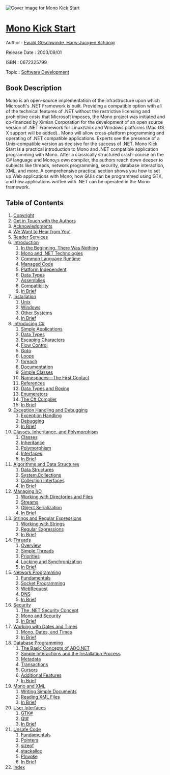 ![Cover image for Mono Kick Start](https://imgdetail.ebookreading.net/cover/cover/software_development/EB0672325799.jpg)

[Mono Kick Start](https://ebookreading.net/view/book/Mono+Kick+Start-EB0672325799_1.html "Mono Kick Start")
====================================================================================================================

Author : [Ewald Geschwinde](https://ebookreading.net/search/author/Ewald+Geschwinde),[ Hans-Jücrgen Schönig](https://ebookreading.net/search/author/+Hans-J%C3%BCcrgen+Sch%C3%B6nig)

Release Date : 2003/09/01

ISBN : 0672325799

Topic : [Software Development](https://ebookreading.net/search/category/software-development)

Book Description
-----------------

Mono is an open-source implementation of the infrastructure upon which Microsoft's .NET Framework is built. Providing a compatible option with all of the technical features of .NET without the restrictive licensing and prohibitive costs that Microsoft imposes, the Mono project was initiated and co-financed by Ximian Corporation for the development of an open source version of .NET Framework for Linux/Unix and Windows platforms (Mac OS X support will be added)..
Mono will allow cross-platform programming and operating of .NET compatible applications. Experts see the presence of a Unix-compatible version as decisive for the success of .NET.
Mono Kick Start is a practical introduction to Mono and .NET compatible application programming with Mono. After a classically structured crash-course on the C# language and Mono¿s own compiler, the authors reach down deeper to subjects like threads, network programming, security, database interaction, XML, and more.
A comprehensive practical section shows you how to set up Web applications with Mono, how GUIs can be programmed using GTK, and how applications written with .NET can be operated in the Mono framework.
              
Table of Contents
-----------------

1. [Copyright](https://ebookreading.net/view/book/Mono+Kick+Start-EB0672325799_1.html)
1. [Get in Touch with the Authors](https://ebookreading.net/view/book/Mono+Kick+Start-EB0672325799_2.html)
1. [Acknowledgments](https://ebookreading.net/view/book/Mono+Kick+Start-EB0672325799_3.html)
1. [We Want to Hear from You!](https://ebookreading.net/view/book/Mono+Kick+Start-EB0672325799_4.html)
1. [Reader Services](https://ebookreading.net/view/book/Mono+Kick+Start-EB0672325799_5.html)
1. [Introduction](https://ebookreading.net/view/book/Mono+Kick+Start-EB0672325799_6.html)
    1. [In the Beginning, There Was Nothing](https://ebookreading.net/view/book/Mono+Kick+Start-EB0672325799_7.html)
    1. [Mono and .NET Technologies](https://ebookreading.net/view/book/Mono+Kick+Start-EB0672325799_8.html)
    1. [Common Language Runtime](https://ebookreading.net/view/book/Mono+Kick+Start-EB0672325799_9.html)
    1. [Managed Code](https://ebookreading.net/view/book/Mono+Kick+Start-EB0672325799_10.html)
    1. [Platform Independent](https://ebookreading.net/view/book/Mono+Kick+Start-EB0672325799_11.html)
    1. [Data Types](https://ebookreading.net/view/book/Mono+Kick+Start-EB0672325799_12.html)
    1. [Assemblies](https://ebookreading.net/view/book/Mono+Kick+Start-EB0672325799_13.html)
    1. [Compatibility](https://ebookreading.net/view/book/Mono+Kick+Start-EB0672325799_14.html)
    1. [In Brief](https://ebookreading.net/view/book/Mono+Kick+Start-EB0672325799_15.html)
1. [Installation](https://ebookreading.net/view/book/Mono+Kick+Start-EB0672325799_16.html)
    1. [Unix](https://ebookreading.net/view/book/Mono+Kick+Start-EB0672325799_17.html)
    1. [Windows](https://ebookreading.net/view/book/Mono+Kick+Start-EB0672325799_18.html)
    1. [Other Systems](https://ebookreading.net/view/book/Mono+Kick+Start-EB0672325799_19.html)
    1. [In Brief](https://ebookreading.net/view/book/Mono+Kick+Start-EB0672325799_20.html)
1. [Introducing C#](https://ebookreading.net/view/book/Mono+Kick+Start-EB0672325799_21.html)
    1. [Simple Applications](https://ebookreading.net/view/book/Mono+Kick+Start-EB0672325799_22.html)
    1. [Data Types](https://ebookreading.net/view/book/Mono+Kick+Start-EB0672325799_23.html)
    1. [Escaping Characters](https://ebookreading.net/view/book/Mono+Kick+Start-EB0672325799_24.html)
    1. [Flow Control](https://ebookreading.net/view/book/Mono+Kick+Start-EB0672325799_25.html)
    1. [Goto](https://ebookreading.net/view/book/Mono+Kick+Start-EB0672325799_26.html)
    1. [Loops](https://ebookreading.net/view/book/Mono+Kick+Start-EB0672325799_27.html)
    1. [foreach](https://ebookreading.net/view/book/Mono+Kick+Start-EB0672325799_28.html)
    1. [Documentation](https://ebookreading.net/view/book/Mono+Kick+Start-EB0672325799_29.html)
    1. [Simple Classes](https://ebookreading.net/view/book/Mono+Kick+Start-EB0672325799_30.html)
    1. [Namespaces—The First Contact](https://ebookreading.net/view/book/Mono+Kick+Start-EB0672325799_31.html)
    1. [References](https://ebookreading.net/view/book/Mono+Kick+Start-EB0672325799_32.html)
    1. [Data Types and Boxing](https://ebookreading.net/view/book/Mono+Kick+Start-EB0672325799_33.html)
    1. [Enumerators](https://ebookreading.net/view/book/Mono+Kick+Start-EB0672325799_34.html)
    1. [The C# Compiler](https://ebookreading.net/view/book/Mono+Kick+Start-EB0672325799_35.html)
    1. [In Brief](https://ebookreading.net/view/book/Mono+Kick+Start-EB0672325799_36.html)
1. [Exception Handling and Debugging](https://ebookreading.net/view/book/Mono+Kick+Start-EB0672325799_37.html)
    1. [Exception Handling](https://ebookreading.net/view/book/Mono+Kick+Start-EB0672325799_38.html)
    1. [Debugging](https://ebookreading.net/view/book/Mono+Kick+Start-EB0672325799_39.html)
    1. [In Brief](https://ebookreading.net/view/book/Mono+Kick+Start-EB0672325799_40.html)
1. [Classes, Inheritance, and Polymorphism](https://ebookreading.net/view/book/Mono+Kick+Start-EB0672325799_41.html)
    1. [Classes](https://ebookreading.net/view/book/Mono+Kick+Start-EB0672325799_42.html)
    1. [Inheritance](https://ebookreading.net/view/book/Mono+Kick+Start-EB0672325799_43.html)
    1. [Polymorphism](https://ebookreading.net/view/book/Mono+Kick+Start-EB0672325799_44.html)
    1. [Interfaces](https://ebookreading.net/view/book/Mono+Kick+Start-EB0672325799_45.html)
    1. [In Brief](https://ebookreading.net/view/book/Mono+Kick+Start-EB0672325799_46.html)
1. [Algorithms and Data Structures](https://ebookreading.net/view/book/Mono+Kick+Start-EB0672325799_47.html)
    1. [Data Structures](https://ebookreading.net/view/book/Mono+Kick+Start-EB0672325799_48.html)
    1. [System.Collections](https://ebookreading.net/view/book/Mono+Kick+Start-EB0672325799_49.html)
    1. [Collection Interfaces](https://ebookreading.net/view/book/Mono+Kick+Start-EB0672325799_50.html)
    1. [In Brief](https://ebookreading.net/view/book/Mono+Kick+Start-EB0672325799_51.html)
1. [Managing I/O](https://ebookreading.net/view/book/Mono+Kick+Start-EB0672325799_52.html)
    1. [Working with Directories and Files](https://ebookreading.net/view/book/Mono+Kick+Start-EB0672325799_53.html)
    1. [Streams](https://ebookreading.net/view/book/Mono+Kick+Start-EB0672325799_54.html)
    1. [Object Serialization](https://ebookreading.net/view/book/Mono+Kick+Start-EB0672325799_55.html)
    1. [In Brief](https://ebookreading.net/view/book/Mono+Kick+Start-EB0672325799_56.html)
1. [Strings and Regular Expressions](https://ebookreading.net/view/book/Mono+Kick+Start-EB0672325799_57.html)
    1. [Working with Strings](https://ebookreading.net/view/book/Mono+Kick+Start-EB0672325799_58.html)
    1. [Regular Expressions](https://ebookreading.net/view/book/Mono+Kick+Start-EB0672325799_59.html)
    1. [In Brief](https://ebookreading.net/view/book/Mono+Kick+Start-EB0672325799_60.html)
1. [Threads](https://ebookreading.net/view/book/Mono+Kick+Start-EB0672325799_61.html)
    1. [Overview](https://ebookreading.net/view/book/Mono+Kick+Start-EB0672325799_62.html)
    1. [Simple Threads](https://ebookreading.net/view/book/Mono+Kick+Start-EB0672325799_63.html)
    1. [Priorities](https://ebookreading.net/view/book/Mono+Kick+Start-EB0672325799_64.html)
    1. [Locking and Synchronization](https://ebookreading.net/view/book/Mono+Kick+Start-EB0672325799_65.html)
    1. [In Brief](https://ebookreading.net/view/book/Mono+Kick+Start-EB0672325799_66.html)
1. [Network Programming](https://ebookreading.net/view/book/Mono+Kick+Start-EB0672325799_67.html)
    1. [Fundamentals](https://ebookreading.net/view/book/Mono+Kick+Start-EB0672325799_68.html)
    1. [Socket Programming](https://ebookreading.net/view/book/Mono+Kick+Start-EB0672325799_69.html)
    1. [WebRequest](https://ebookreading.net/view/book/Mono+Kick+Start-EB0672325799_70.html)
    1. [DNS](https://ebookreading.net/view/book/Mono+Kick+Start-EB0672325799_71.html)
    1. [In Brief](https://ebookreading.net/view/book/Mono+Kick+Start-EB0672325799_72.html)
1. [Security](https://ebookreading.net/view/book/Mono+Kick+Start-EB0672325799_73.html)
    1. [The .NET Security Concept](https://ebookreading.net/view/book/Mono+Kick+Start-EB0672325799_74.html)
    1. [Mono and Security](https://ebookreading.net/view/book/Mono+Kick+Start-EB0672325799_75.html)
    1. [In Brief](https://ebookreading.net/view/book/Mono+Kick+Start-EB0672325799_76.html)
1. [Working with Dates and Times](https://ebookreading.net/view/book/Mono+Kick+Start-EB0672325799_77.html)
    1. [Mono, Dates, and Times](https://ebookreading.net/view/book/Mono+Kick+Start-EB0672325799_78.html)
    1. [In Brief](https://ebookreading.net/view/book/Mono+Kick+Start-EB0672325799_79.html)
1. [Database Programming](https://ebookreading.net/view/book/Mono+Kick+Start-EB0672325799_80.html)
    1. [The Basic Concepts of ADO.NET](https://ebookreading.net/view/book/Mono+Kick+Start-EB0672325799_81.html)
    1. [Simple Interactions and the Installation Process](https://ebookreading.net/view/book/Mono+Kick+Start-EB0672325799_82.html)
    1. [Metadata](https://ebookreading.net/view/book/Mono+Kick+Start-EB0672325799_83.html)
    1. [Transactions](https://ebookreading.net/view/book/Mono+Kick+Start-EB0672325799_84.html)
    1. [Cursors](https://ebookreading.net/view/book/Mono+Kick+Start-EB0672325799_85.html)
    1. [Additional Features](https://ebookreading.net/view/book/Mono+Kick+Start-EB0672325799_86.html)
    1. [In Brief](https://ebookreading.net/view/book/Mono+Kick+Start-EB0672325799_87.html)
1. [Mono and XML](https://ebookreading.net/view/book/Mono+Kick+Start-EB0672325799_88.html)
    1. [Writing Simple Documents](https://ebookreading.net/view/book/Mono+Kick+Start-EB0672325799_89.html)
    1. [Reading XML Files](https://ebookreading.net/view/book/Mono+Kick+Start-EB0672325799_90.html)
    1. [In Brief](https://ebookreading.net/view/book/Mono+Kick+Start-EB0672325799_91.html)
1. [User Interfaces](https://ebookreading.net/view/book/Mono+Kick+Start-EB0672325799_92.html)
    1. [GTK#](https://ebookreading.net/view/book/Mono+Kick+Start-EB0672325799_93.html)
    1. [Qt#](https://ebookreading.net/view/book/Mono+Kick+Start-EB0672325799_94.html)
    1. [In Brief](https://ebookreading.net/view/book/Mono+Kick+Start-EB0672325799_95.html)
1. [Unsafe Code](https://ebookreading.net/view/book/Mono+Kick+Start-EB0672325799_96.html)
    1. [Fundamentals](https://ebookreading.net/view/book/Mono+Kick+Start-EB0672325799_97.html)
    1. [Pointers](https://ebookreading.net/view/book/Mono+Kick+Start-EB0672325799_98.html)
    1. [sizeof](https://ebookreading.net/view/book/Mono+Kick+Start-EB0672325799_99.html)
    1. [stackalloc](https://ebookreading.net/view/book/Mono+Kick+Start-EB0672325799_100.html)
    1. [PInvoke](https://ebookreading.net/view/book/Mono+Kick+Start-EB0672325799_101.html)
    1. [In Brief](https://ebookreading.net/view/book/Mono+Kick+Start-EB0672325799_102.html)
1. [Index](https://ebookreading.net/view/book/Mono+Kick+Start-EB0672325799_103.html)
